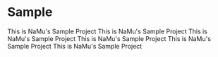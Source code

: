 # Sample
This is NaMu's Sample Project
This is NaMu's Sample Project
This is NaMu's Sample Project
This is NaMu's Sample Project
This is NaMu's Sample Project
This is NaMu's Sample Project
